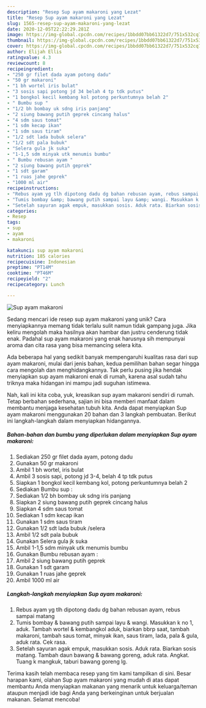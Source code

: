 ```yaml
---
description: "Resep Sup ayam makaroni yang Lezat"
title: "Resep Sup ayam makaroni yang Lezat"
slug: 1565-resep-sup-ayam-makaroni-yang-lezat
date: 2020-12-05T22:22:29.281Z
image: https://img-global.cpcdn.com/recipes/1bbdd07bb61322d7/751x532cq70/sup-ayam-makaroni-foto-resep-utama.jpg
thumbnail: https://img-global.cpcdn.com/recipes/1bbdd07bb61322d7/751x532cq70/sup-ayam-makaroni-foto-resep-utama.jpg
cover: https://img-global.cpcdn.com/recipes/1bbdd07bb61322d7/751x532cq70/sup-ayam-makaroni-foto-resep-utama.jpg
author: Elijah Ellis
ratingvalue: 4.3
reviewcount: 8
recipeingredient:
- "250 gr filet dada ayam potong dadu"
- "50 gr makaroni"
- "1 bh wortel iris bulat"
- "3 sosis sapi potong jd 34 belah 4 tp tdk putus"
- "1 bongkol kecil kembang kol potong perkuntumnya belah 2"
- " Bumbu sup "
- "1/2 bh bombay uk sdng iris panjang"
- "2 siung bawang putih geprek cincang halus"
- "4 sdm saus tomat"
- "1 sdm kecap ikan"
- "1 sdm saus tiram"
- "1/2 sdt lada bubuk selera"
- "1/2 sdt pala bubuk"
- "Selera gula jk suka"
- "1-1,5 sdm minyak utk menumis bumbu"
- " Bumbu rebusan ayam "
- "2 siung bawang putih geprek"
- "1 sdt garam"
- "1 ruas jahe geprek"
- "1000 ml air"
recipeinstructions:
- "Rebus ayam yg tlh dipotong dadu dg bahan rebusan ayam, rebus sampai matang"
- "Tumis bombay &amp; bawang putih sampai layu &amp; wangi. Masukkan k no 1, aduk. Tambah wortel &amp; kembangkol aduk, biarkan bbrp saat, tambah makaroni, tambah saus tomat, minyak ikan, saus tiram, lada, pala &amp; gula, aduk rata. Cek rasa."
- "Setelah sayuran agak empuk, masukkan sosis. Aduk rata. Biarkan sosis matang. Tambah daun bawang &amp; bawang goreng, aduk rata. Angkat. Tuang k mangkuk, taburi bawang goreng lg."
categories:
- Resep
tags:
- sup
- ayam
- makaroni

katakunci: sup ayam makaroni 
nutrition: 185 calories
recipecuisine: Indonesian
preptime: "PT14M"
cooktime: "PT46M"
recipeyield: "2"
recipecategory: Lunch

---
```



![Sup ayam makaroni](https://img-global.cpcdn.com/recipes/1bbdd07bb61322d7/751x532cq70/sup-ayam-makaroni-foto-resep-utama.jpg)

Sedang mencari ide resep sup ayam makaroni yang unik? Cara menyiapkannya memang tidak terlalu sulit namun tidak gampang juga. Jika keliru mengolah maka hasilnya akan hambar dan justru cenderung tidak enak. Padahal sup ayam makaroni yang enak harusnya sih mempunyai aroma dan cita rasa yang bisa memancing selera kita.



Ada beberapa hal yang sedikit banyak mempengaruhi kualitas rasa dari sup ayam makaroni, mulai dari jenis bahan, kedua pemilihan bahan segar hingga cara mengolah dan menghidangkannya. Tak perlu pusing jika hendak menyiapkan sup ayam makaroni enak di rumah, karena asal sudah tahu triknya maka hidangan ini mampu jadi suguhan istimewa.


Nah, kali ini kita coba, yuk, kreasikan sup ayam makaroni sendiri di rumah. Tetap berbahan sederhana, sajian ini bisa memberi manfaat dalam membantu menjaga kesehatan tubuh kita. Anda dapat menyiapkan Sup ayam makaroni menggunakan 20 bahan dan 3 langkah pembuatan. Berikut ini langkah-langkah dalam menyiapkan hidangannya.

<!--inarticleads1-->

##### Bahan-bahan dan bumbu yang diperlukan dalam menyiapkan Sup ayam makaroni:

1. Sediakan 250 gr filet dada ayam, potong dadu
1. Gunakan 50 gr makaroni
1. Ambil 1 bh wortel, iris bulat
1. Ambil 3 sosis sapi, potong jd 3-4, belah 4 tp tdk putus
1. Siapkan 1 bongkol kecil kembang kol, potong perkuntumnya belah 2
1. Sediakan  Bumbu sup :
1. Sediakan 1/2 bh bombay uk sdng iris panjang
1. Siapkan 2 siung bawang putih geprek cincang halus
1. Siapkan 4 sdm saus tomat
1. Sediakan 1 sdm kecap ikan
1. Gunakan 1 sdm saus tiram
1. Gunakan 1/2 sdt lada bubuk /selera
1. Ambil 1/2 sdt pala bubuk
1. Gunakan Selera gula jk suka
1. Ambil 1-1,5 sdm minyak utk menumis bumbu
1. Gunakan  Bumbu rebusan ayam :
1. Ambil 2 siung bawang putih geprek
1. Gunakan 1 sdt garam
1. Gunakan 1 ruas jahe geprek
1. Ambil 1000 ml air




<!--inarticleads2-->

##### Langkah-langkah menyiapkan Sup ayam makaroni:

1. Rebus ayam yg tlh dipotong dadu dg bahan rebusan ayam, rebus sampai matang
1. Tumis bombay &amp; bawang putih sampai layu &amp; wangi. Masukkan k no 1, aduk. Tambah wortel &amp; kembangkol aduk, biarkan bbrp saat, tambah makaroni, tambah saus tomat, minyak ikan, saus tiram, lada, pala &amp; gula, aduk rata. Cek rasa.
1. Setelah sayuran agak empuk, masukkan sosis. Aduk rata. Biarkan sosis matang. Tambah daun bawang &amp; bawang goreng, aduk rata. Angkat. Tuang k mangkuk, taburi bawang goreng lg.




Terima kasih telah membaca resep yang tim kami tampilkan di sini. Besar harapan kami, olahan Sup ayam makaroni yang mudah di atas dapat membantu Anda menyiapkan makanan yang menarik untuk keluarga/teman ataupun menjadi ide bagi Anda yang berkeinginan untuk berjualan makanan. Selamat mencoba!
